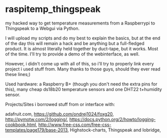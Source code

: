 # raspitemp_thingspeak
my hacked way to get temperature measurements from a Raspberrypi to Thingspeak to a Webgui via Python.

I will upload my scripts and do my best to explain the basics, but at the end of the day this will remain a hack and be anything but a full-fledged product. It is almost literally held together by duct-tape, but it works. Most of the time.
I'll try to provide a demo of the webinterface, as well.

However, i didn't come up with all of this, so i'll try to properly link every project i used stuff from. Many thanks to those guys, should they ever read these lines;)

Used hardware: a Raspberry B+ (though you don't need the extra pins for this), many cheap ds18b20 temperature sensors and one DHT22 t+humidity sensor.


Projects/Sites i borrowed stuff from or interface with:

adafruit.com,
https://github.com/ondrej1024/foxg20,
http://pymotw.com/2/logging/,
https://docs.python.org/2/howto/logging-cookbook.html,
http://www.free-css.com/free-css-templates/page179/base-2013,
Highstock-charts,
Thingspeak and Iobridge,
